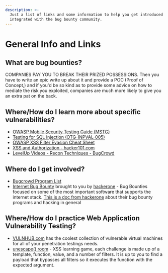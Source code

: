 ```yaml
---
description: >-
  Just a list of links and some information to help you get introduced and
  integrated with the bug bounty community.
---
```


# General Info and Links

## What are bug bounties?

COMPANIES PAY YOU TO BREAK THEIR PRIZED POSSESSIONS. Then you have to write an epic write up about it and provide a POC \(Proof of Concept,\) and if you'd be so kind as to provide some advice on how to mediate the risk you exploited, companies are much more likely to give you an extra pat on the back.

## Where/How do I learn more about specific vulnerabilities?

* [OWASP Mobile Security Testing Guide \(MSTG\)](https://github.com/OWASP/owasp-mstg)
* [Testing for SQL Injection \(OTG-INPVAL-005\)](https://www.owasp.org/index.php/Testing_for_SQL_Injection_%28OTG-INPVAL-005%29)
* [OWASP XSS Filter Evasion Cheat Sheet](https://www.owasp.org/index.php/XSS_Filter_Evasion_Cheat_Sheet)
* [XSS and Authorization - hacker101.com](https://www.hacker101.com/sessions/xss)
* [LevelUp Videos - Recon Techniques - BugCrowd](https://forum.bugcrowd.com/t/levelup-videos-recon-techniques/4912)

## Where do I get involved?

* [Bugcrowd Program List](https://bugcrowd.com/programs)
* [Internet Bug Bounty](https://www.hackerone.com/internet-bug-bounty) brought to you by [hackerone](https://www.hackerone.com/) - Bug Bounties focused on some of the most important software that supports the internet stack. [This is a doc from hackerone](https://docs.hackerone.com/hackers.html) about their bug bounty programs and hacking in general

## Where/How do I practice Web Application Vulnerability Testing?

* [VULNHUB.com](https://www.vulnhub.com/) has the coolest collection of vulnerable virtual machines for all of your penetration testings needs.
* [unescape\(\) room](https://unescape-room.jobertabma.nl/) - XSS learning game, each challenge is made up of a template, function, value, and a number of filters. It is up to you to find a payload that bypasses all filters so it executes the function with the expected argument.

